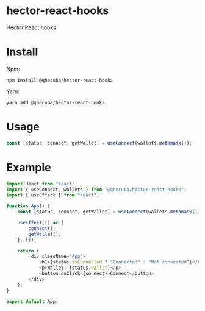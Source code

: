 # hector-react-hooks

Hector React hooks

# Install

Npm:

`npm install @qhecuba/hector-react-hooks`

Yarn:

`yarn add @qhecuba/hector-react-hooks`

# Usage

```typescript
const [status, connect, getWallet] = useConnect(wallets.metamask());
```

# Example

```typescript
import React from "react";
import { useConnect, wallets } from "@qhecuba/hector-react-hooks";
import { useEffect } from "react";

function App() {
    const [status, connect, getWallet] = useConnect(wallets.metamask());

    useEffect(() => {
        connect();
        getWallet();
    }, []);

    return (
        <div className="App">
            <h1>{status.isConnected ? "Connected" : "Not connected"}</h1>
            <p>Wallet: {status.wallet}</p>
            <button onClick={connect}>Connect</button>
        </div>
    );
}

export default App;
```
